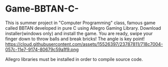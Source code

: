 # Game-BBTAN-C-
This is summer project in "Computer Programming" class, famous game called BBTAN developed in pure C using Allegro Gaming Library.
Download installer(windows only) and install the game. You are ready, swipe your finger down to throw balls and break bricks! The angle is key point!
https://cloud.githubusercontent.com/assets/15526397/23787811/718c7004-057c-11e7-9174-80679c59a1f9.png

Allegro libraries must be installed in order to compile source code.
